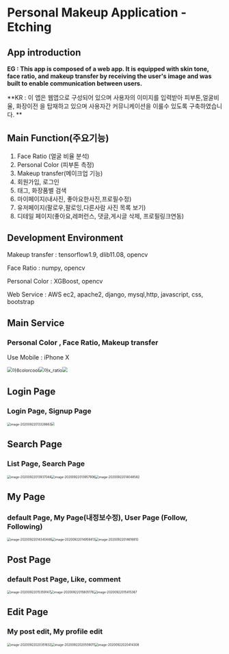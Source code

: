 # Personal Makeup Application - Etching

## App introduction

**EG : This app is composed of a web app. It is equipped with skin tone, face ratio, and makeup transfer by receiving the user's image and was built to enable communication between users.**

**KR : 이 앱은 웹앱으로 구성되어 있으며 사용자의 이미지를 입력받아 피부톤,얼굴비율, 화장이전 을 탑재하고 있으며 사용자간 커뮤니케이션을 이룰수 있도록 구축하였습니다. **

## Main Function(주요기능)

1. Face Ratio (얼굴 비율 분석)
2. Personal Color (피부톤 측정)
3. Makeup transfer(메이크업 기능)
4. 회원가입, 로그인
5. 태그, 화장품별 검색
6. 마이페이지(내사진, 좋아요한사진,프로필수정)
7. 유저페이지(팔로우,팔로잉,다른사람 사진 목록 보기)
8. 디테일 페이지(좋아요,레퍼런스, 댓글,게시글 삭제, 프로필링크연동)



## Development Environment

Makeup transfer : tensorflow1.9, dlib11.08, opencv

Face Ratio : numpy, opencv

Personal Color : XGBoost, opencv

Web Service : AWS ec2, apache2, django, mysql,http, javascript, css, bootstrap



## Main Service

### Personal Color , Face Ratio, Makeup transfer

Use Mobile : iPhone X

<img src="https://github.com/roche-MH/etching/blob/master/Mobile_image/%EC%95%84x_Color.gif?raw=true" alt="아8colorcool" style="zoom:75%;" /><img src="https://github.com/roche-MH/etching/blob/master/Mobile_image/%EC%95%84x_ratio.gif?raw=true" alt="아x_ratio" style="zoom:75%;" /><img src="https://github.com/roche-MH/etching/blob/master/Mobile_image/%EC%95%84x_MT.gif?raw=true" style="zoom:75%;"/>

## Login Page

### Login Page, Signup Page

<img src="https://github.com/roche-MH/etching/blob/master/image/login.png?raw=true&quot;" alt="image-20200922013326663" style="zoom:50%;" /><img src="https://github.com/roche-MH/etching/blob/master/image/signup.png?raw=true" style="zoom:50%;" />



## Search Page

### List Page, Search Page

<img src="https://github.com/roche-MH/etching/blob/master/image/List.png?raw=true" alt="image-20200922013937044" style="zoom:50%;" /><img src="https://github.com/roche-MH/etching/blob/master/image/tag.png?raw=true" alt="image-20200922013957906" style="zoom:50%;" /><img src="https://github.com/roche-MH/etching/blob/master/image/cosmatic.png?raw=true" alt="image-20200922014048582" style="zoom:50%;" />



## My Page

### default Page, My Page(내정보수정),  User Page (Follow, Following)

<img src="https://github.com/roche-MH/etching/blob/master/image/default%20mypage.png?raw=true" alt="image-20200922014340448" style="zoom:50%;" /><img src="https://github.com/roche-MH/etching/blob/master/image/mypage.png?raw=true" alt="image-20200922014959413" style="zoom:50%;" /><img src="https://github.com/roche-MH/etching/blob/master/image/User%20page.png?raw=true" alt="image-20200922014616810" style="zoom:50%;" />



## Post Page

### default Post Page, Like, comment



<img src="https://github.com/roche-MH/etching/blob/master/image/default%20postpage.png?raw=true" alt="image-20200922015359147" style="zoom:50%;" /><img src="https://github.com/roche-MH/etching/blob/master/image/Like.png?raw=true" alt="image-20200922015805176" style="zoom:50%;" /><img src="https://github.com/roche-MH/etching/blob/master/image/comment.png?raw=true" alt="image-20200922015415367" style="zoom:50%;" />



## Edit Page

### My post edit, My profile edit

<img src="https://github.com/roche-MH/etching/blob/master/image/postedit.png?raw=true" alt="image-20200922020351632" style="zoom:50%;" /><img src="https://github.com/roche-MH/etching/blob/master/image/postedit2.png?raw=true" alt="image-20200922020559011" style="zoom:50%;" /><img src="https://github.com/roche-MH/etching/blob/master/image/profileedit.png?raw=true" alt="image-20200922020414308" style="zoom:50%;" />